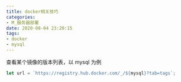 ```yaml
---
title: docker相关技巧
categories:
- M_服务器部署
date: 2020-08-04 23:20:15
tags:
- docker
- mysql
---
```




查看某个镜像的版本列表，以 mysql 为例

```js
let url = `https://registry.hub.docker.com/_/${mysql}?tab=tags`;
```

